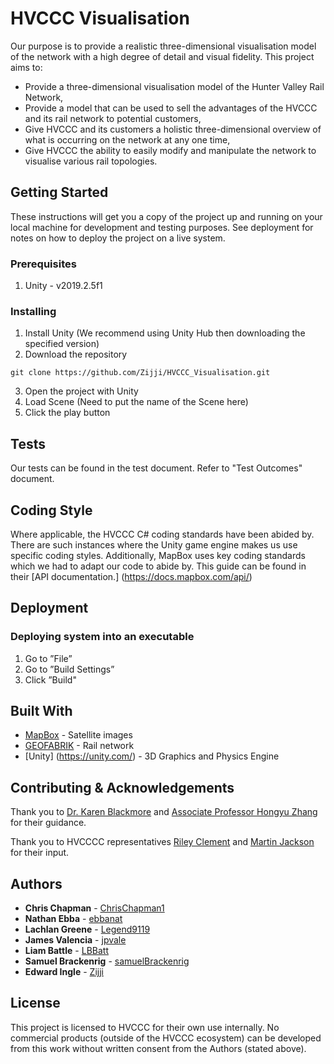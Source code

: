 # HVCCC Visualisation

Our purpose is to provide a realistic three-dimensional visualisation model of the network
with a high degree of detail and visual fidelity.
This project aims to:
- Provide a three-dimensional visualisation model of the Hunter Valley Rail Network,
- Provide a model that can be used to sell the advantages of the HVCCC and its rail
network to potential customers,
- Give HVCCC and its customers a holistic three-dimensional overview of what is
occurring on the network at any one time,
- Give HVCCC the ability to easily modify and manipulate the network to visualise
various rail topologies.

## Getting Started

These instructions will get you a copy of the project up and running on your local machine for development and testing purposes. See deployment for notes on how to deploy the project on a live system.

### Prerequisites

1. Unity - v2019.2.5f1 

### Installing

1. Install Unity (We recommend using Unity Hub then downloading the specified version)
2. Download the repository
```
git clone https://github.com/Zijji/HVCCC_Visualisation.git
```
3. Open the project with Unity
4. Load Scene (Need to put the name of the Scene here)
5. Click the play button

## Tests

Our tests can be found in the test document. Refer to "Test Outcomes" document. 

## Coding Style

Where applicable, the HVCCC C# coding standards have been abided by. There are such instances where the Unity game engine makes us use specific coding styles.
Additionally, MapBox uses key coding standards which we had to adapt our code to abide by. This guide can be found in their [API documentation.] (https://docs.mapbox.com/api/)

## Deployment

### Deploying system into an executable
1. Go to ”File”
2. Go to ”Build Settings”
3. Click ”Build"

## Built With
* [MapBox](https://www.mapbox.com/) - Satellite images
* [GEOFABRIK](https://www.geofabrik.de/) - Rail network
* [Unity] (https://unity.com/) - 3D Graphics and Physics Engine

## Contributing & Acknowledgements

Thank you to [Dr. Karen Blackmore](https://www.newcastle.edu.au/profile/karen-blackmore) and [Associate Professor Hongyu Zhang](https://www.newcastle.edu.au/profile/hongyu-zhang) for their guidance.

Thank you to HVCCCC representatives [Riley Clement](https://au.linkedin.com/in/rileyclement) and [Martin Jackson](https://au.linkedin.com/in/martin-jackson-80773829) for their input. 


## Authors

* **Chris Chapman** - [ChrisChapman1](https://github.com/ChrisChapman1)
* **Nathan Ebba** - [ebbanat](https://github.com/ebbanat)
* **Lachlan Greene** - [Legend9119](https://github.com/Legend9119)
* **James Valencia** - [jpvale](https://github.com/jpvale)
* **Liam Battle** - [LBBatt](https://github.com/LBBatt)
* **Samuel Brackenrig** - [samuelBrackenrig](https://github.com/samuelBrackenrig)
* **Edward Ingle** - [Zijji](https://github.com/Zijji)

## License

This project is licensed to HVCCC for their own use internally. No commercial products (outside of the HVCCC ecosystem) can be developed from this work without written consent from the Authors (stated above). 

